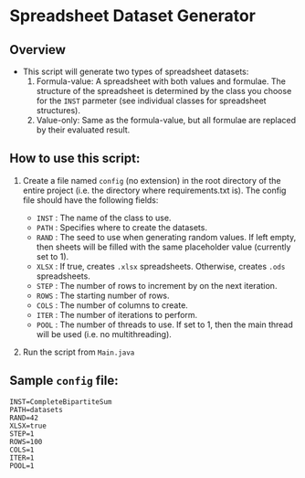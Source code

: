 # Spreadsheet Dataset Generator

## Overview
- This script will generate two types of spreadsheet datasets:
    1. Formula-value: A spreadsheet with both values and formulae. The structure of the spreadsheet is determined by the class you choose for the `INST` parmeter (see individual classes for spreadsheet structures).
    2. Value-only: Same as the formula-value, but all formulae are replaced by their evaluated result.


## How to use this script:
1. Create a file named `config` (no extension) in the root directory of the entire project (i.e. the directory where requirements.txt is). The config file should have the following fields:
    - `INST`  : The name of the class to use.
    - `PATH`  : Specifies where to create the datasets.
    - `RAND`  : The seed to use when generating random values. If left empty, then sheets will be filled with the same placeholder value (currently set to 1).
    - `XLSX`  : If true, creates `.xlsx` spreadsheets. Otherwise, creates `.ods` spreadsheets.
    - `STEP`  : The number of rows to increment by on the next iteration.
    - `ROWS`  : The starting number of rows.
    - `COLS`  : The number of columns to create.
    - `ITER`  : The number of iterations to perform.
    - `POOL`  : The number of threads to use. If set to 1, then the main thread will be used (i.e. no multithreading).

2. Run the script from `Main.java`

## Sample `config` file:
```
INST=CompleteBipartiteSum
PATH=datasets
RAND=42
XLSX=true
STEP=1
ROWS=100
COLS=1
ITER=1
POOL=1
```